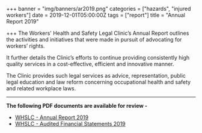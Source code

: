 +++
banner = "img/banners/ar2019.png"
categories = ["hazards", "injured workers"]
date = 2019-12-01T05:00:00Z
tags = ["report"]
title = "Annual Report 2019"

+++
The Workers' Health and Safety Legal Clinic’s Annual Report outlines the activities and initiatives that were made in pursuit of advocating for workers’ rights.

It further details the Clinic’s efforts to continue providing consistently high quality services in a cost-effective, efficient and innovative manner.

The Clinic provides such legal services as advice, representation, public legal education and law reform concerning occupational health and safety and related workplace laws.

***

**The following PDF documents are available for review -**

* [WHSLC - Annual Report 2019](https://s3.amazonaws.com/newsletter.workers-safety.ca/newsletters/Clinic+References/2019+Annual+Report/Annual+Report+2019+Final.pdf)
* [WHSLC - Audited Financial Statements 2019](https://s3.amazonaws.com/newsletter.workers-safety.ca/newsletters/Clinic+References/2019+Annual+Report/03-31-19+Auditted+Financial+Statement+-+signed.pdf)